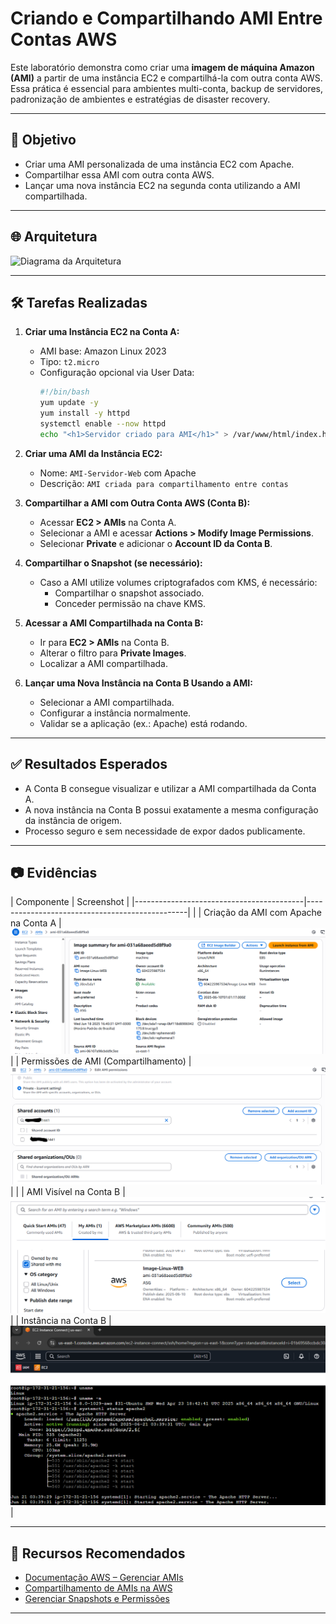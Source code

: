 # Criando e Compartilhando AMI Entre Contas AWS

Este laboratório demonstra como criar uma **imagem de máquina Amazon (AMI)** a partir de uma instância EC2 e compartilhá-la com outra conta AWS. Essa prática é essencial para ambientes multi-conta, backup de servidores, padronização de ambientes e estratégias de disaster recovery.

---

## 🎯 Objetivo

- Criar uma AMI personalizada de uma instância EC2 com Apache.
- Compartilhar essa AMI com outra conta AWS.
- Lançar uma nova instância EC2 na segunda conta utilizando a AMI compartilhada.

---

## 🌐 Arquitetura

![Diagrama da Arquitetura](evidencias/diagrama-ami.png)

---

## 🛠️ Tarefas Realizadas

1. **Criar uma Instância EC2 na Conta A:**
   - AMI base: Amazon Linux 2023
   - Tipo: `t2.micro`
   - Configuração opcional via User Data:
     ```bash
     #!/bin/bash
     yum update -y
     yum install -y httpd
     systemctl enable --now httpd
     echo "<h1>Servidor criado para AMI</h1>" > /var/www/html/index.html
     ```

2. **Criar uma AMI da Instância EC2:**
   - Nome: `AMI-Servidor-Web` com Apache
   - Descrição: `AMI criada para compartilhamento entre contas`

3. **Compartilhar a AMI com Outra Conta AWS (Conta B):**
   - Acessar **EC2 > AMIs** na Conta A.
   - Selecionar a AMI e acessar **Actions > Modify Image Permissions**.
   - Selecionar **Private** e adicionar o **Account ID da Conta B**.

4. **Compartilhar o Snapshot (se necessário):**
   - Caso a AMI utilize volumes criptografados com KMS, é necessário:
     - Compartilhar o snapshot associado.
     - Conceder permissão na chave KMS.

5. **Acessar a AMI Compartilhada na Conta B:**
   - Ir para **EC2 > AMIs** na Conta B.
   - Alterar o filtro para **Private Images**.
   - Localizar a AMI compartilhada.

6. **Lançar uma Nova Instância na Conta B Usando a AMI:**
   - Selecionar a AMI compartilhada.
   - Configurar a instância normalmente.
   - Validar se a aplicação (ex.: Apache) está rodando.

---

## ✅ Resultados Esperados

- A Conta B consegue visualizar e utilizar a AMI compartilhada da Conta A.
- A nova instância na Conta B possui exatamente a mesma configuração da instância de origem.
- Processo seguro e sem necessidade de expor dados publicamente.

---

## 📷 Evidências

| Componente                              | Screenshot                                     |
|------------------------------------------|------------------------------------------------|         |
| Criação da AMI com Apache na Conta A                           | ![AMI](evidencias/criacao-ami.png)            |
| Permissões de AMI (Compartilhamento)     | ![PermissaoAMI](evidencias/permissao-ami.png) |          |
| AMI Visível na Conta B                   | ![AMI-B](evidencias/ami-conta-b.png)          |
| Instância na Conta B                     | ![EC2-B](evidencias/ec2-conta-b.png)          |

---

## 📘 Recursos Recomendados

- [Documentação AWS – Gerenciar AMIs](https://docs.aws.amazon.com/AWSEC2/latest/UserGuide/AMIs.html)
- [Compartilhamento de AMIs na AWS](https://docs.aws.amazon.com/AWSEC2/latest/UserGuide/sharingamis-explicit.html)
- [Gerenciar Snapshots e Permissões](https://docs.aws.amazon.com/AWSEC2/latest/UserGuide/ebs-modifying-snapshot-permissions.html)

---

